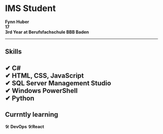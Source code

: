 # IMS Student  
**Fynn Huber**               
**17**                
**3rd Year at Berufsfachschule BBB Baden**  

---  

## Skills  
✔ **C#**  
✔ **HTML, CSS, JavaScript**  
✔ **SQL Server Management Studio**  
✔ **Windows PowerShell**  
✔ **Python**
---  

## Currntly learning
  
🛠 **DevOps**
🛠**React**

